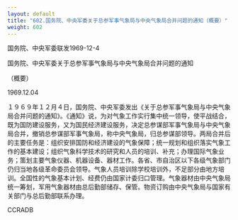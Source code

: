```yaml
---
layout: default
title: "602.国务院、中央军委关于总参军事气象局与中央气象局合并问题的通知（概要）"
weight: 602
---
```


国务院、中央军委联发1969-12-4

国务院、中央军委关于总参军事气象局与中央气象局合并问题的通知

（概要）

1969.12.04

１９６９年１２月４日，国务院、中央军委发出《关于总参军事气象局与中央气象局合并问题的通知》。《通知》说，为对气象工作实行集中统一领导，使平战结合，既为国防建设服务，又为国民经济建设服务，决定总参谋部军事气象局与中央气象局合并，撤销总参谋部军事气象局，称中央气象局，归总参谋部领导。两局合并后的主要任务是：组织安排国防和经济建设的气象保障；统一规划和组织落实气象工作的基本建设；组织气象科学技术的研究和人员的培训、补充；办理国际气象业务；策划主要气象仪器、机器设备、器材工作。各省、市自治区以下各级气象部门仍归当地各级革命委员会领导。气象人员培训除学校培训外，不足部分由地方培训。全国性的气象基本计划、经费仍由国家计委归口管理。气象器材由中央气象局统一筹划，军用气象器材由总后勤部储存、保管。物资订购由中央气象局与国家有关部门与总后勤部联系办理。

CCRADB

